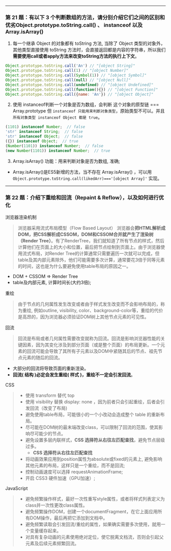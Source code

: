 <style>img {max-width: 300px} .w4{max-width: 400px}.w5{max-width: 500px}</style>

***

### 第 21 题：有以下 3 个判断数组的方法，请分别介绍它们之间的区别和优劣Object.prototype.toString.call() 、 instanceof 以及 Array.isArray()
1. 每一个继承 Object 的对象都有 toString 方法, 当除了 Object 类型的对象外，其他类型直接使用 toString 方法时，会直接返回都是内容的字符串，所以我们 **需要使用call或者apply方法来改变toString方法的执行上下文**。
```js
Object.prototype.toString.call('An') // "[object String]"
Object.prototype.toString.call(1) // "[object Number]"
Object.prototype.toString.call(Symbol(1)) // "[object Symbol]"
Object.prototype.toString.call(null) // "[object Null]"
Object.prototype.toString.call(undefined) // "[object Undefined]"
Object.prototype.toString.call(function(){}) // "[object Function]"
Object.prototype.toString.call({name: 'An'}) // "[object Object]"
```

2. 使用 instanceof判断一个对象是否为数组，会判断 这个对象的原型链 === Array.prototype 但 `instanceof 只能用来判断对象类型`，原始类型不可以。并且`所有对象类型 instanceof Object 都是 true`。
```js
(1101) instanceof Number;  // false
'str' instanceof String;  // false
'str' instanceof Object;  // false
({}) instanceof Object;  // true
(Number(1101)) instanceof Number;  // false
(new Number(1101)) instanceof Number;  // true
```

3.  Array.isArray() 功能：用来判断对象是否为数组, 准确;
* Array.isArray()是ES5新增的方法，当不存在 Array.isArray() ，可以用 `Object.prototype.toString.call(likedArr)==='[object Array]'` 实现。


***
### 第 22 题：介绍下重绘和回流（Repaint & Reflow），以及如何进行优化

浏览器渲染机制
> 浏览器采用流式布局模型（Flow Based Layout）
浏览器会**把HTML解析成DOM，把CSS解析成CSSOM，DOM和CSSOM合并就产生了渲染树（Render Tree）**。有了RenderTree，我们就知道了所有节点的样式，然后计算他们在页面上的大小和位置，最后把节点绘制到页面上。由于浏览器使用流式布局，对Render Tree的计算通常只需要遍历一次就可以完成，但table及其内部元素除外，他们可能需要多次计算，通常要花3倍于同等元素的时间，这也是为什么要避免使用table布局的原因之一。
* DOM + CSSOM => Render Tree
* table及内部元素, 计算时间长(大约3倍);

重绘
> 由于节点的几何属性发生改变或者由于样式发生改变而不会影响布局的，称为重绘, 例如outline, visibility, color、background-color等，重绘的代价是高昂的，因为浏览器必须验证DOM树上其他节点元素的可见性。  

回流
> 回流是布局或者几何属性需要改变就称为回流。回流是影响浏览器性能的关键因素，因为其变化涉及到部分页面（或是整个页面）的布局更新。一个元素的回流可能会导致了其所有子元素以及DOM中紧随其后的节点、祖先节点元素的随后的回流。
* 大部分的回流将导致页面的重新渲染。
* **回流( 结构 )必定会发生重绘( 样式 )，重绘不一定会引发回流**。

CSS
> * 使用 transform 替代 top
> * 使用 visibility 替换 display: none ，因为前者只会引起重绘，后者会引发回流（改变了布局)
> * 避免使用table布局，可能很小的一个小改动会造成整个 table 的重新布局。
> * 尽可能在DOM树的最末端改变class，可以限制了回流的范围，使其影响尽可能少的节点。
> * 避免设置多层内联样式，**CSS 选择符从右往左匹配查找**，避免节点层级过多。
>    * **CSS 选择符从右往左匹配查找**
> * 将动画效果应用到position属性为absolute或fixed的元素上, 避免影响其他元素的布局，这样只是一个重绘，而不是回流;
> * 控制动画速度可以选择 requestAnimationFrame;
> * 开启 CSS3 硬件加速（GPU加速）;

JavaScript
> * 避免频繁操作样式，最好一次性重写style属性，或者将样式列表定义为class并一次性更改class属性。
> * 避免频繁操作DOM，创建一个documentFragment，在它上面应用所有DOM操作，最后再把它添加到文档中。
> * 避免频繁读取会引发回流/重绘的属性，如果确实需要多次使用，就用一个变量缓存起来。
> * 对具有复杂动画的元素使用绝对定位，使它脱离文档流，否则会引起父元素及后续元素频繁回流。

